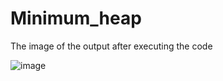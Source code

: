 # Minimum_heap

The image of the output after executing the code

![image](https://github.com/user-attachments/assets/01231523-9415-47f4-b52b-5ea8cf8f7bff)
